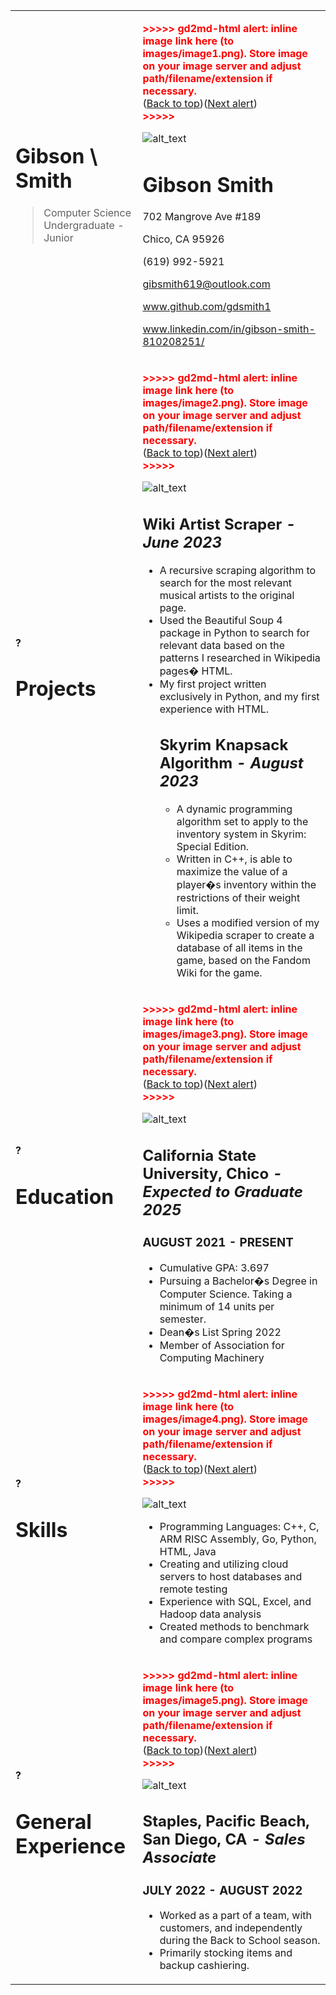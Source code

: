 <table>
  <tr>
   <td>
<h1>Gibson \
Smith</h1>

>Computer Science Undergraduate - Junior
   </td>
   <td>

<p id="gdcalert1" ><span style="color: red; font-weight: bold">>>>>>  gd2md-html alert: inline image link here (to images/image1.png). Store image on your image server and adjust path/filename/extension if necessary. </span><br>(<a href="#">Back to top</a>)(<a href="#gdcalert2">Next alert</a>)<br><span style="color: red; font-weight: bold">>>>>> </span></p>


<img src="images/image1.png" width="" alt="alt_text" title="image_tooltip">

<h1>Gibson Smith</h1>


<p>
702 Mangrove Ave #189
<p>
Chico, CA 95926
<p>
(619) 992-5921
<p>
<a href="mailto:gibsmith619@outlook.com">gibsmith619@outlook.com</a>
<p>
<a href="www.github.com/gdsmith1">www.github.com/gdsmith1</a>
<p>
<a href="www.linkedin.com/in/gibson-smith-810208251/">www.linkedin.com/in/gibson-smith-810208251/</a>
   </td>
  </tr>
  <tr>
   <td><strong>?</strong>
<h1>Projects</h1>


   </td>
   <td>

<p id="gdcalert2" ><span style="color: red; font-weight: bold">>>>>>  gd2md-html alert: inline image link here (to images/image2.png). Store image on your image server and adjust path/filename/extension if necessary. </span><br>(<a href="#">Back to top</a>)(<a href="#gdcalert3">Next alert</a>)<br><span style="color: red; font-weight: bold">>>>>> </span></p>


<img src="images/image2.png" width="" alt="alt_text" title="image_tooltip">

<h2>Wiki Artist Scraper<em> - June 2023</em></h2>


<ul>

<li>A recursive scraping algorithm to search for the most relevant musical artists to the original page.

<li>Used the Beautiful Soup 4 package in Python to search for relevant data based on the patterns I researched in Wikipedia pages� HTML.

<li>My first project written exclusively in Python, and my first experience with HTML.

<h2>Skyrim Knapsack Algorithm<em> - August 2023</em></h2>


<ul>

<li>A dynamic programming algorithm set to apply to the inventory system in Skyrim: Special Edition.  

<li>Written in C++, is able to maximize the value of a player�s inventory within the restrictions of their weight limit.

<li>Uses a modified version of my Wikipedia scraper to create a database of all items in the game, based on the Fandom Wiki for the game.
</li>
</ul>
</li>
</ul>
   </td>
  </tr>
  <tr>
   <td><strong>?</strong>
<h1>Education</h1>


   </td>
   <td>

<p id="gdcalert3" ><span style="color: red; font-weight: bold">>>>>>  gd2md-html alert: inline image link here (to images/image3.png). Store image on your image server and adjust path/filename/extension if necessary. </span><br>(<a href="#">Back to top</a>)(<a href="#gdcalert4">Next alert</a>)<br><span style="color: red; font-weight: bold">>>>>> </span></p>


<img src="images/image3.png" width="" alt="alt_text" title="image_tooltip">

<h2>California State University, Chico<em> - Expected to Graduate 2025</em></h2>


<h3>AUGUST 2021 - PRESENT</h3>


<ul>

<li>Cumulative GPA: 3.697

<li>Pursuing a Bachelor�s Degree in Computer Science.  Taking a minimum of 14 units per semester.

<li>Dean�s List Spring 2022

<li>Member of Association for Computing Machinery
</li>
</ul>
   </td>
  </tr>
  <tr>
   <td><strong>?</strong>
<h1>Skills</h1>


   </td>
   <td>

<p id="gdcalert4" ><span style="color: red; font-weight: bold">>>>>>  gd2md-html alert: inline image link here (to images/image4.png). Store image on your image server and adjust path/filename/extension if necessary. </span><br>(<a href="#">Back to top</a>)(<a href="#gdcalert5">Next alert</a>)<br><span style="color: red; font-weight: bold">>>>>> </span></p>


<img src="images/image4.png" width="" alt="alt_text" title="image_tooltip">

<ul>

<li>Programming Languages: C++, C, ARM RISC Assembly, Go, Python, HTML, Java

<li>Creating and utilizing cloud servers to host databases and remote testing

<li>Experience with SQL, Excel, and Hadoop data analysis

<li>Created methods to benchmark and compare complex programs
</li>
</ul>
   </td>
  </tr>
  <tr>
   <td><strong>?</strong>
<h1>General Experience</h1>


   </td>
   <td>

<p id="gdcalert5" ><span style="color: red; font-weight: bold">>>>>>  gd2md-html alert: inline image link here (to images/image5.png). Store image on your image server and adjust path/filename/extension if necessary. </span><br>(<a href="#">Back to top</a>)(<a href="#gdcalert6">Next alert</a>)<br><span style="color: red; font-weight: bold">>>>>> </span></p>


<img src="images/image5.png" width="" alt="alt_text" title="image_tooltip">

<h2>Staples,  Pacific Beach, San Diego, CA<em> - Sales Associate</em></h2>


<h3>JULY 2022 - AUGUST 2022</h3>


<ul>

<li>Worked as a part of a team, with customers, and independently during the Back to School season.

<li>Primarily stocking items and backup cashiering.
</li>
</ul>
   </td>
  </tr>
</table>
